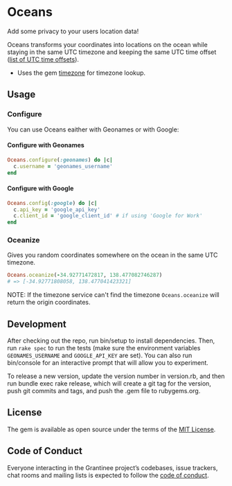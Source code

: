 # Oceans

Add some privacy to your users location data!

Oceans transforms your coordinates into locations on the ocean while staying in the same UTC timezone and keeping the same UTC time offset ([list of UTC time offsets](https://en.wikipedia.org/wiki/List_of_UTC_time_offsets)).

* Uses the gem [timezone](https://github.com/panthomakos/timezone) for timezone lookup.

## Usage

### Configure

You can use Oceans eaither with Geonames or with Google:

#### Configure with Geonames

```ruby
Oceans.configure(:geonames) do |c|
  c.username = 'geonames_username'
end
```

#### Configure with Google

```ruby
Oceans.config(:google) do |c|
  c.api_key = 'google_api_key'
  c.client_id = 'google_client_id' # if using 'Google for Work'
end
```

### Oceanize

Gives you random coordinates somewhere on the ocean in the same UTC timezone.

```ruby
Oceans.oceanize(-34.92771472817, 138.477082746287)
# => [-34.92771808058, 138.477041423321]
```

NOTE: If the timezone service can't find the timezone `Oceans.oceanize` will return the origin coordinates.

## Development

After checking out the repo, run bin/setup to install dependencies. Then, run `rake spec` to run the tests (make sure the environment variables `GEONAMES_USERNAME` and `GOOGLE_API_KEY` are set). You can also run bin/console for an interactive prompt that will allow you to experiment.

To release a new version, update the version number in version.rb, and then run bundle exec rake release, which will create a git tag for the version, push git commits and tags, and push the .gem file to rubygems.org.

## License

The gem is available as open source under the terms of the [MIT License](https://opensource.org/licenses/MIT).

## Code of Conduct

Everyone interacting in the Grantinee project’s codebases, issue trackers, chat rooms and mailing lists is expected to follow the [code of conduct](https://github.com/blinkist/oceans/blob/master/CODE_OF_CONDUCT.md).
